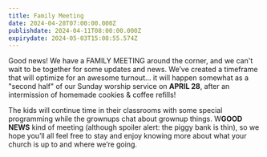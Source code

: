 ```yaml
---
title: Family Meeting
date: 2024-04-28T07:00:00.000Z
publishdate: 2024-04-11T08:00:00.000Z
expirydate: 2024-05-03T15:08:55.574Z
---
```

Good news! We have a FAMILY MEETING around the corner, and we can't wait to be together for some updates and news. We’ve created a timeframe that will optimize for an awesome turnout... it will happen somewhat as a "second half" of our Sunday worship service on **APRIL 28**, after an intermission of homemade cookies & coffee refills!

The kids will continue time in their classrooms with some special programming while the grownups chat about grownup things. W**GOOD NEWS** kind of meeting (although spoiler alert: the piggy bank is thin), so we hope you’ll all feel free to stay and enjoy knowing more about what your church is up to and where we’re going.